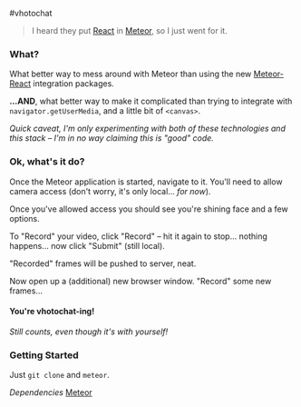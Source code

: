 #vhotochat
> I heard they put [React](https://facebook.github.io/react/index.html) in [Meteor](https://www.meteor.com/), so I just went for it.

### What?
What better way to mess around with Meteor than using the new [Meteor-React](https://github.com/reactjs/react-meteor) integration packages.

**...AND**, what better way to make it complicated than trying to integrate with `navigator.getUserMedia`, and a little bit of `<canvas>`.

*Quick caveat, I'm only experimenting with both of these technologies and this stack – I'm in no way claiming this is "good" code.*

### Ok, what's it do?

Once the Meteor application is started, navigate to it. You'll need to allow camera access (don't worry, it's only local... *for now*).

Once you've allowed access you should see you're shining face and a few options.

To "Record" your video, click "Record" – hit it again to stop... nothing happens... now click "Submit" (still local).

"Recorded" frames will be pushed to server, neat.

Now open up a (additional) new browser window. "Record" some new frames...

#### You're vhotochat-ing!
*Still counts, even though it's with yourself!*

### Getting Started
Just `git clone` and `meteor`.

*Dependencies*
[Meteor](https://www.meteor.com/)
